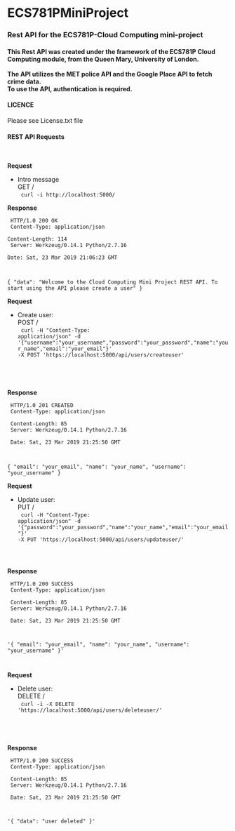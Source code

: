 # ECS781PMiniProject #

<h3> Rest API for the ECS781P-Cloud Computing mini-project <h4>

This Rest API was created under the framework of the ECS781P Cloud Computing module,
from the Queen Mary, University of London. <br/>
<br />
The API utilizes the MET police API and the Google Place API to fetch crime data.
<br/>
To use the API, authentication is required.

<h4> LICENCE </h4>

Please see License.txt file
<br/>

<h4> REST API Requests </h4>
<br/>

<strong>Request</strong>

* Intro message<br/>
GET / <br/>
<code>  curl -i http://localhost:5000/ </code>
   
<strong>Response</strong>

<code> HTTP/1.0 200 OK <br/>
Content-Type: application/json<br/>
Content-Length: 114 <br/>
Server: Werkzeug/0.14.1 Python/2.7.16 <br/>
Date: Sat, 23 Mar 2019 21:06:23 GMT <br/>

 {
  "data": "Welcome to the Cloud Computing Mini Project REST API. To start using the API please create a user"
}
</code>

<strong>Request</strong>

* Create user:<br/>
POST / <br/>
<code>  curl -H "Content-Type: application/json" -d '{"username":"your_username","password":"your_password","name":"your_name","email":"your_email"}' -X POST 'https://localhost:5000/api/users/createuser'
 </code>
   
<strong>Response</strong>

<code> HTTP/1.0 201 CREATED <br/>
Content-Type: application/json <br/>
Content-Length: 85 <br/>
Server: Werkzeug/0.14.1 Python/2.7.16 <br/>
Date: Sat, 23 Mar 2019 21:25:50 GMT <br/>

{
  "email": "your_email", 
  "name": "your_name", 
  "username": "your_username"
}
</code>


<strong>Request</strong>

* Update user:<br/>
PUT / <br/>
<code>  curl -H "Content-Type: application/json" -d '{"password":"your_password","name":"your_name","email":"your_email"}' -X PUT 'https://localhost:5000/api/users/updateuser/<user>'
</code>
   
<strong>Response</strong>

<code> HTTP/1.0 200 SUCCESS <br/>
Content-Type: application/json <br/>
Content-Length: 85 <br/>
Server: Werkzeug/0.14.1 Python/2.7.16 <br/>
Date: Sat, 23 Mar 2019 21:25:50 GMT <br/>


'{
  "email": "your_email", 
  "name": "your_name", 
  "username": "your_username"
}'

</code>


<strong>Request</strong>

   * Delete user:<br/>
   DELETE / <br/>
   <code>  curl -i -X DELETE 'https://localhost:5000/api/users/deleteuser/<user>'
 </code>
   
<strong>Response</strong>

<code> HTTP/1.0 200 SUCCESS <br/>
Content-Type: application/json <br/>
Content-Length: 85 <br/>
Server: Werkzeug/0.14.1 Python/2.7.16 <br/>
Date: Sat, 23 Mar 2019 21:25:50 GMT <br/>


'{
  "data": "user deleted"
}'

</code>
